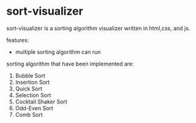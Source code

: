# sort-visualizer

sort-visualizer is a sorting algorithm visualizer written in html,css, and js.

features:
- multiple sorting algorithm can run

sorting algorithm that have been implemented are:
1. Bubble Sort
2. Insertion Sort
3. Quick Sort
4. Selection Sort
5. Cocktail Shaker Sort
6. Odd-Even Sort
7. Comb Sort
